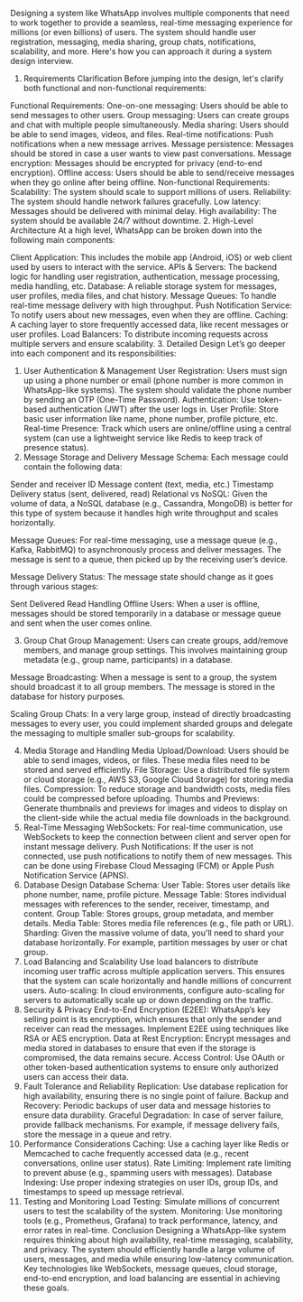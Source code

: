 Designing a system like WhatsApp involves multiple components that need to work together to provide a seamless, real-time messaging experience for millions (or even billions) of users. The system should handle user registration, messaging, media sharing, group chats, notifications, scalability, and more. Here's how you can approach it during a system design interview.

1. Requirements Clarification
   Before jumping into the design, let's clarify both functional and non-functional requirements:

Functional Requirements:
One-on-one messaging: Users should be able to send messages to other users.
Group messaging: Users can create groups and chat with multiple people simultaneously.
Media sharing: Users should be able to send images, videos, and files.
Real-time notifications: Push notifications when a new message arrives.
Message persistence: Messages should be stored in case a user wants to view past conversations.
Message encryption: Messages should be encrypted for privacy (end-to-end encryption).
Offline access: Users should be able to send/receive messages when they go online after being offline.
Non-functional Requirements:
Scalability: The system should scale to support millions of users.
Reliability: The system should handle network failures gracefully.
Low latency: Messages should be delivered with minimal delay.
High availability: The system should be available 24/7 without downtime.
2. High-Level Architecture
   At a high level, WhatsApp can be broken down into the following main components:

Client Application: This includes the mobile app (Android, iOS) or web client used by users to interact with the service.
APIs & Servers: The backend logic for handling user registration, authentication, message processing, media handling, etc.
Database: A reliable storage system for messages, user profiles, media files, and chat history.
Message Queues: To handle real-time message delivery with high throughput.
Push Notification Service: To notify users about new messages, even when they are offline.
Caching: A caching layer to store frequently accessed data, like recent messages or user profiles.
Load Balancers: To distribute incoming requests across multiple servers and ensure scalability.
3. Detailed Design
   Let’s go deeper into each component and its responsibilities:

1. User Authentication & Management
   User Registration: Users must sign up using a phone number or email (phone number is more common in WhatsApp-like systems). The system should validate the phone number by sending an OTP (One-Time Password).
   Authentication: Use token-based authentication (JWT) after the user logs in.
   User Profile: Store basic user information like name, phone number, profile picture, etc.
   Real-time Presence: Track which users are online/offline using a central system (can use a lightweight service like Redis to keep track of presence status).
2. Message Storage and Delivery
   Message Schema: Each message could contain the following data:

Sender and receiver ID
Message content (text, media, etc.)
Timestamp
Delivery status (sent, delivered, read)
Relational vs NoSQL: Given the volume of data, a NoSQL database (e.g., Cassandra, MongoDB) is better for this type of system because it handles high write throughput and scales horizontally.

Message Queues: For real-time messaging, use a message queue (e.g., Kafka, RabbitMQ) to asynchronously process and deliver messages. The message is sent to a queue, then picked up by the receiving user’s device.

Message Delivery Status: The message state should change as it goes through various stages:

Sent
Delivered
Read
Handling Offline Users: When a user is offline, messages should be stored temporarily in a database or message queue and sent when the user comes online.

3. Group Chat
   Group Management: Users can create groups, add/remove members, and manage group settings. This involves maintaining group metadata (e.g., group name, participants) in a database.

Message Broadcasting: When a message is sent to a group, the system should broadcast it to all group members. The message is stored in the database for history purposes.

Scaling Group Chats: In a very large group, instead of directly broadcasting messages to every user, you could implement sharded groups and delegate the messaging to multiple smaller sub-groups for scalability.

4. Media Storage and Handling
   Media Upload/Download: Users should be able to send images, videos, or files. These media files need to be stored and served efficiently.
   File Storage: Use a distributed file system or cloud storage (e.g., AWS S3, Google Cloud Storage) for storing media files.
   Compression: To reduce storage and bandwidth costs, media files could be compressed before uploading.
   Thumbs and Previews: Generate thumbnails and previews for images and videos to display on the client-side while the actual media file downloads in the background.
5. Real-Time Messaging
   WebSockets: For real-time communication, use WebSockets to keep the connection between client and server open for instant message delivery.
   Push Notifications: If the user is not connected, use push notifications to notify them of new messages. This can be done using Firebase Cloud Messaging (FCM) or Apple Push Notification Service (APNS).
6. Database Design
   Database Schema:
   User Table: Stores user details like phone number, name, profile picture.
   Message Table: Stores individual messages with references to the sender, receiver, timestamp, and content.
   Group Table: Stores groups, group metadata, and member details.
   Media Table: Stores media file references (e.g., file path or URL).
   Sharding: Given the massive volume of data, you'll need to shard your database horizontally. For example, partition messages by user or chat group.
7. Load Balancing and Scalability
   Use load balancers to distribute incoming user traffic across multiple application servers. This ensures that the system can scale horizontally and handle millions of concurrent users.
   Auto-scaling: In cloud environments, configure auto-scaling for servers to automatically scale up or down depending on the traffic.
8. Security & Privacy
   End-to-End Encryption (E2EE): WhatsApp’s key selling point is its encryption, which ensures that only the sender and receiver can read the messages. Implement E2EE using techniques like RSA or AES encryption.
   Data at Rest Encryption: Encrypt messages and media stored in databases to ensure that even if the storage is compromised, the data remains secure.
   Access Control: Use OAuth or other token-based authentication systems to ensure only authorized users can access their data.
9. Fault Tolerance and Reliability
   Replication: Use database replication for high availability, ensuring there is no single point of failure.
   Backup and Recovery: Periodic backups of user data and message histories to ensure data durability.
   Graceful Degradation: In case of server failure, provide fallback mechanisms. For example, if message delivery fails, store the message in a queue and retry.
4. Performance Considerations
   Caching: Use a caching layer like Redis or Memcached to cache frequently accessed data (e.g., recent conversations, online user status).
   Rate Limiting: Implement rate limiting to prevent abuse (e.g., spamming users with messages).
   Database Indexing: Use proper indexing strategies on user IDs, group IDs, and timestamps to speed up message retrieval.
5. Testing and Monitoring
   Load Testing: Simulate millions of concurrent users to test the scalability of the system.
   Monitoring: Use monitoring tools (e.g., Prometheus, Grafana) to track performance, latency, and error rates in real-time.
   Conclusion
   Designing a WhatsApp-like system requires thinking about high availability, real-time messaging, scalability, and privacy. The system should efficiently handle a large volume of users, messages, and media while ensuring low-latency communication. Key technologies like WebSockets, message queues, cloud storage, end-to-end encryption, and load balancing are essential in achieving these goals.






